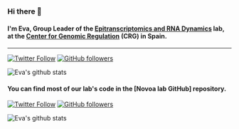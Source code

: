 ### Hi there 👋

<!--
**enovoa/enovoa** is a ✨ _special_ ✨ repository because its `README.md` (this file) appears on your GitHub profile.

Here are some ideas to get you started:

- 🔭 I’m currently working on ...
- 🌱 I’m currently learning ...
- 👯 I’m looking to collaborate on ...
- 🤔 I’m looking for help with ...
- 💬 Ask me about ...
- 📫 How to reach me: ...
- 😄 Pronouns: ...
- ⚡ Fun fact: ...
-->

#### I'm Eva, Group Leader of the [Epitranscriptomics and RNA Dynamics](https://www.crg.eu/ca/programmes-groups/novoa-lab) lab, at the [Center for Genomic Regulation](https://www.crg.eu) (CRG) in Spain.

---

[![Twitter Follow](https://img.shields.io/twitter/follow/EvaMariaNovoa?label=Twitter&style=social)](https://twitter.com/EvaMariaNovoa)
[![GitHub followers](https://img.shields.io/github/followers/enovoa?label=Github&style=social)](https://github.com/enovoa)

![Eva's github stats](https://github-readme-stats.vercel.app/api?username=enovoa&show_icons=true)


#### You can find most of our lab's code in the [Novoa lab GitHub] repository.

[![Twitter Follow](https://img.shields.io/twitter/follow/NovoaLab?label=Twitter&style=social)](https://twitter.com/NovoaLab)
[![GitHub followers](https://img.shields.io/github/followers/novoalab?label=Github&style=social)](https://github.com/novoalab)

![Eva's github stats](https://github-readme-stats.vercel.app/api?username=novoalab&show_icons=true)
